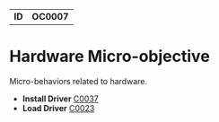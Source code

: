 |||
|---|---|
|**ID**|**OC0007**|


# Hardware Micro-objective #
Micro-behaviors related to hardware.

* **Install Driver** [C0037](../hardware/install-driver.md)
* **Load Driver** [C0023](../hardware/load-driver.md)
